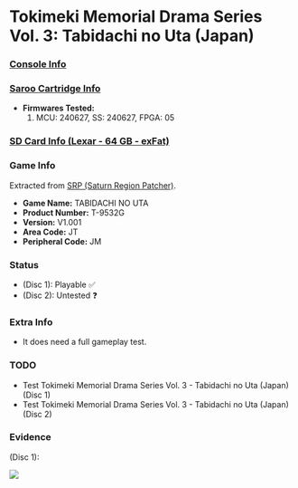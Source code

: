 # Tokimeki Memorial Drama Series Vol. 3: Tabidachi no Uta (Japan)

### [Console Info](../../../../Info/Consoles/VA13/README.md)

### [Saroo Cartridge Info](../../../../Info/Cartridges/RetroGameParadiseStore/1.32F/README.md)

- <b>Firmwares Tested:</b>
  1. MCU: 240627, SS: 240627, FPGA: 05

### [SD Card Info (Lexar - 64 GB - exFat)](../../../../Info/SdCards/Lexar/64GB/exfat/README.md)

### Game Info

Extracted from [SRP (Saturn Region Patcher)](https://segaxtreme.net/resources/saturn-region-patcher.81/download).

- <b>Game Name:</b> TABIDACHI NO UTA
- <b>Product Number:</b> T-9532G
- <b>Version:</b> V1.001
- <b>Area Code:</b> JT
- <b>Peripheral Code:</b> JM

### Status

- (Disc 1): Playable :white_check_mark:
- (Disc 2): Untested :question:

### Extra Info

- It does need a full gameplay test.

### TODO

- Test Tokimeki Memorial Drama Series Vol. 3 - Tabidachi no Uta (Japan) (Disc 1)
- Test Tokimeki Memorial Drama Series Vol. 3 - Tabidachi no Uta (Japan) (Disc 2)

### Evidence

(Disc 1):

[![](https://img.youtube.com/vi/VS1Z5EpZ6fc/0.jpg)](https://www.youtube.com/watch?v=VS1Z5EpZ6fc)

